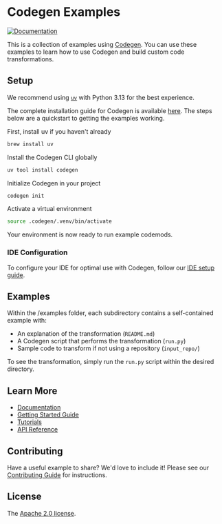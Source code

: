 # Codegen Examples

[![Documentation](https://img.shields.io/badge/docs-docs.codegen.com-blue)](https://docs.codegen.com)

This is a collection of examples using [Codegen](https://codegen.com). You can use these examples to learn how to use Codegen and build custom code transformations.

## Setup

We recommend using [`uv`](https://github.com/astral-sh/uv) with Python 3.13 for the best experience.

The complete installation guide for Codegen is available [here](https://docs.codegen.com/introduction/installation). The steps below are a quickstart to getting the examples working.

First, install uv if you haven't already
```bash
brew install uv
```

Install the Codegen CLI globally
```bash
uv tool install codegen
```

Initialize Codegen in your project
```bash
codegen init
```

Activate a virtual environment
```bash
source .codegen/.venv/bin/activate
```

Your environment is now ready to run example codemods.

### IDE Configuration

To configure your IDE for optimal use with Codegen, follow our [IDE setup guide](https://docs.codegen.com/introduction/ide-usage#configuring-your-ide-interpreter).

## Examples

Within the /examples folder, each subdirectory contains a self-contained example with:
- An explanation of the transformation (`README.md`)
- A Codegen script that performs the transformation (`run.py`)
- Sample code to transform if not using a repository (`input_repo/`)

To see the transformation, simply run the `run.py` script within the desired directory. 

## Learn More

- [Documentation](https://docs.codegen.com)
- [Getting Started Guide](https://docs.codegen.com/introduction/getting-started)
- [Tutorials](https://docs.codegen.com/tutorials/at-a-glance)
- [API Reference](https://docs.codegen.com/api-reference)

## Contributing

Have a useful example to share? We'd love to include it! Please see our [Contributing Guide](CONTRIBUTING.md) for instructions.

## License

The [Apache 2.0 license](LICENSE).